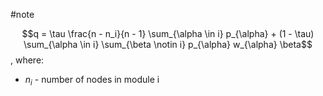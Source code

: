 #note 

$$q = \tau \frac{n - n_i}{n - 1} \sum_{\alpha \in i} p_{\alpha} + (1 - \tau) \sum_{\alpha \in i} \sum_{\beta \notin i} p_{\alpha} w_{\alpha} \beta$$
, where:
- $n_i$ - number of nodes in module i
